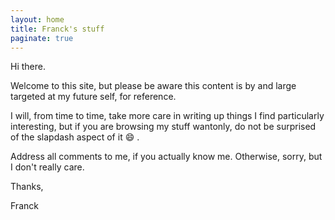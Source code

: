 ```yaml
---
layout: home
title: Franck's stuff
paginate: true
---
```


Hi there. 

Welcome to this site, but please be aware this content is by and large targeted at my future self, for reference.

I will, from time to time, take more care in writing up things I find particularly interesting, but if you are browsing my stuff wantonly, do not be surprised of the slapdash aspect of it :smile: .

Address all comments to me, if you actually know me. Otherwise, sorry, but I don't really care.

Thanks,

Franck



